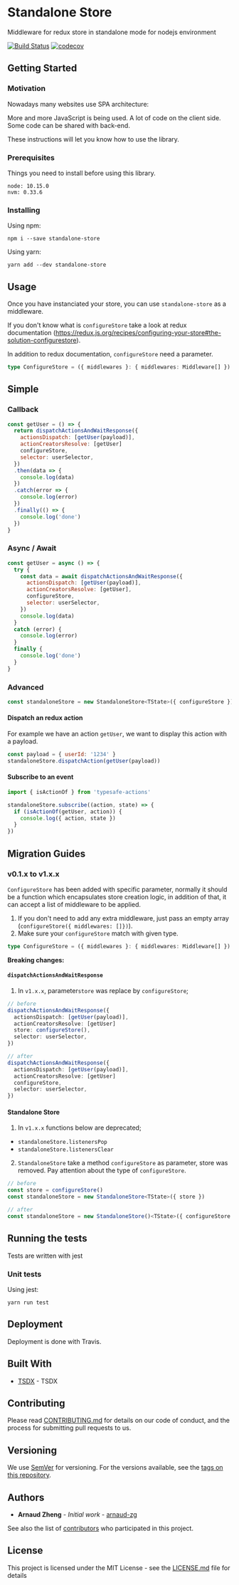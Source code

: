 # Standalone Store

Middleware for redux store in standalone mode for nodejs environment

[![Build Status](https://travis-ci.org/arnaud-zg/standalone-store.svg?branch=develop)](https://travis-ci.org/arnaud-zg/standalone-store)
[![codecov](https://codecov.io/gh/arnaud-zg/standalone-store/branch/develop/graph/badge.svg)](https://codecov.io/gh/arnaud-zg/standalone-store)

## Getting Started

### Motivation

Nowadays many websites use SPA architecture:

More and more JavaScript is being used.
A lot of code on the client side.
Some code can be shared with back-end.

These instructions will let you know how to use the library.

### Prerequisites

Things you need to install before using this library.

```
node: 10.15.0
nvm: 0.33.6
```

### Installing

Using npm:

```shell
npm i --save standalone-store
```

Using yarn:

```shell
yarn add --dev standalone-store
```

## Usage

Once you have instanciated your store, you can use `standalone-store` as a middleware.

If you don't know what is `configureStore` take a look at redux documentation (https://redux.js.org/recipes/configuring-your-store#the-solution-configurestore).

In addition to redux documentation, `configureStore` need a parameter.

```ts
type ConfigureStore = ({ middlewares }: { middlewares: Middleware[] }) => ReturnType<StoreCreator>
```

## Simple

### Callback

```js
const getUser = () => {
  return dispatchActionsAndWaitResponse({
    actionsDispatch: [getUser(payload)],
    actionCreatorsResolve: [getUser]
    configureStore,
    selector: userSelector,
  })
  .then(data => {
    console.log(data)
  })
  .catch(error => {
    console.log(error)
  })
  .finally(() => {
    console.log('done')
  })
}
```

### Async / Await

```js
const getUser = async () => {
  try {
    const data = await dispatchActionsAndWaitResponse({
      actionsDispatch: [getUser(payload)],
      actionCreatorsResolve: [getUser],
      configureStore,
      selector: userSelector,
    })
    console.log(data)
  }
  catch (error) {
    console.log(error)
  }
  finally {
    console.log('done')
  }
}
```

### Advanced

```js
const standaloneStore = new StandaloneStore<TState>({ configureStore })
```

#### Dispatch an redux action

For example we have an action `getUser`, we want to display this action with a payload.

```js
const payload = { userId: '1234' }
standaloneStore.dispatchAction(getUser(payload))
```

#### Subscribe to an event

```js
import { isActionOf } from 'typesafe-actions'

standaloneStore.subscribe((action, state) => {
  if (isActionOf(getUser, action)) {
    console.log({ action, state })
  }
})
```

## Migration Guides

### v0.1.x to v1.x.x

`ConfigureStore` has been added with specific parameter, normally it should be a function which encapsulates store creation logic, in addition of that, it can accept a list of middleware to be applied.

1. If you don't need to add any extra middleware, just pass an empty array (`configureStore({ middlewares: []})`).
2. Make sure your `configureStore` match with given type.

```ts
type ConfigureStore = ({ middlewares }: { middlewares: Middleware[] }) => ReturnType<StoreCreator>
```

**Breaking changes:**

#### `dispatchActionsAndWaitResponse`

1. In `v1.x.x`, parameter`store` was replace by `configureStore`;

```ts
// before
dispatchActionsAndWaitResponse({
  actionsDispatch: [getUser(payload)],
  actionCreatorsResolve: [getUser]
  store: configureStore(),
  selector: userSelector,
})

// after
dispatchActionsAndWaitResponse({
  actionsDispatch: [getUser(payload)],
  actionCreatorsResolve: [getUser]
  configureStore,
  selector: userSelector,
})
```

#### Standalone Store

1. In `v1.x.x` functions below are deprecated;
  - `standaloneStore.listenersPop`
  - `standaloneStore.listenersClear`

2. `StandaloneStore` take a method `configureStore` as parameter, store was removed. Pay attention about the type of `configureStore`.

```ts
// before
const store = configureStore()
const standaloneStore = new StandaloneStore<TState>({ store })

// after
const standaloneStore = new StandaloneStore()<TState>({ configureStore })
```

## Running the tests

Tests are written with jest

### Unit tests

Using jest:

```shell
yarn run test
```

## Deployment

Deployment is done with Travis.

## Built With

* [TSDX](https://github.com/palmerhq/tsdx) - TSDX

## Contributing

Please read [CONTRIBUTING.md](https://gist.github.com/PurpleBooth/b24679402957c63ec426) for details on our code of conduct, and the process for submitting pull requests to us.

## Versioning

We use [SemVer](http://semver.org/) for versioning. For the versions available, see the [tags on this repository](https://github.com/arnaud-zg/standalone-store/tags).

## Authors

* **Arnaud Zheng** - *Initial work* - [arnaud-zg](https://github.com/arnaud-zg)

See also the list of [contributors](https://github.com/arnaud-zg/standalone-store/graphs/contributors) who participated in this project.

## License

This project is licensed under the MIT License - see the [LICENSE.md](LICENSE.md) file for details
